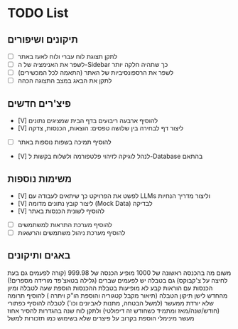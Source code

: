# TODO List

## תיקונים ושיפורים

- [ ] לתקן תצוגת לוח עברי ולוח לאעז באתר
- [ ] לשפר את האנימציה של ה-Sidebar כך שתהיה חלקה יותר
- [ ] לשפר את הרספונסיביות של האתר (התאמה לכל המכשירים)
- [ ] לתקן את הבאג במצב התצוגה הכהה

## פיצ'רים חדשים

- [V] להוסיף ארבעה ריבועים בדף הבית שמציגים נתונים
- [V] ליצור דף לבחירה בין שלושה טפסים: הוצאות, הכנסות, צדקה
- [ ] להוסיף תמיכה בשפות נוספות באתר
- [V] לנהל לוגיקה לזיהוי פלטפורמה ולשלוח בקשות ל-Database בהתאם

## משימות נוספות

- [V] לפשט את הפרויקט כך שיתאים לעבודה עם LLMs וליצור מדריך הנחיות
- [V] ליצור קובץ נתונים מדומה (Mock Data) לבדיקה
- [V] להוסיף לשונית הכנסות באתר
- [ ] להוסיף מערכת התראות למשתמשים
- [ ] להוסיף מערכת ניהול משתמשים והרשאות

## באגים ותיקונים

משום מה בהכנסה ראשונה של 1000 מופיע הכנסה של 999.98 (קורה לפעמים גם בעת לחיצה על צ'קבוקס) גם בטבלה יש לפעמים שברים (גלילה בטאצ'פד מורידה מספרים!)
הכנסות עם הוראות קבע לא מופיעות בטבלת ההכנסות
הוספת שעה לטבלה ומיון מהחדש לישן
תיקון הטבלה (תיאור מקבל קטגוריה והוספת הו"ק ויתרה )
להוסיף תרומה שלא יורדת ממעשר (למשל הבטחה, מתנות לאביונים וכו')
לטבלה להוסיף כפתורי (חודש/שנה/מאז ומתמיד כשחודש זה דיפולטי) ולתקן לוח שנה
בהגדרות להסיר אחוז מעשר מינימלי
הוספת בקרוב על פיצרים שלא בשימוש כמו תזכורות למשל

